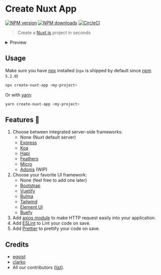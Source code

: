 # Create Nuxt App

[![NPM version](https://img.shields.io/npm/v/create-nuxt-app.svg?style=flat)](https://npmjs.com/package/create-nuxt-app)
[![NPM downloads](https://img.shields.io/npm/dm/create-nuxt-app.svg?style=flat)](https://npmjs.com/package/create-nuxt-app)
[![CircleCI](https://img.shields.io/circleci/project/github/nuxt/create-nuxt-app/master.svg?style=flat)](https://circleci.com/gh/nuxt/create-nuxt-app/master)

> Create a [Nuxt.js](https://github.com/nuxt/nuxt.js) project in seconds

<details><summary>Preview</summary>

![preview](https://ooo.0o0.ooo/2017/08/05/5984b16ed9749.gif)
</details>

## Usage

Make sure you have [npx](https://www.npmjs.com/package/npx) installed (`npx` is shipped by default since [npm](https://www.npmjs.com/get-npm) `5.2.0`)

```bash
npx create-nuxt-app <my-project>
```

Or with [yarn](https://yarnpkg.com/en/):

```bash
yarn create-nuxt-app <my-project>
```

## Features :tada:

1. Choose between integrated server-side frameworks:
    - None (Nuxt default server)
    - [Express](https://github.com/expressjs/express)
    - [Koa](https://github.com/koajs/koa)
    - [Hapi](https://github.com/hapijs/hapi)
    - [Feathers](https://github.com/feathersjs/feathers)
    - [Micro](https://github.com/zeit/micro)
    - [Adonis](https://github.com/adonisjs/adonis-framework) (WIP)
2. Choose your favorite UI framework:
    - None (feel free to add one later)
    - [Bootstrap](https://github.com/bootstrap-vue/bootstrap-vue)
    - [Vuetify](https://github.com/vuetifyjs/vuetify)
    - [Bulma](https://github.com/jgthms/bulma)
    - [Tailwind](https://github.com/tailwindcss/tailwindcss)
    - [Element UI](https://github.com/ElemeFE/element)
    - [Buefy](https://buefy.github.io)
3. Add [axios module](https://github.com/nuxt-community/axios-module) to make HTTP request easily into your application.
4. Add [ESLint](https://eslint.org/) to Lint your code on save.
5. Add [Prettier](https://prettier.io/) to prettify your code on save.

## Credits

- [egoist](https://github.com/egoist)
- [clarko](https://github.com/clarkdo)
- All our contributors ([list](https://github.com/nuxt/create-nuxt-app/contributors)).
